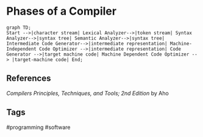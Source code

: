# Phases of a Compiler

```mermaid
graph TD;
Start -->|character stream| Lexical Analyzer-->|token stream| Syntax Analyzer-->|syntax tree| Semantic Analyzer-->|syntax tree| Intermediate Code Generator-->|intermediate representation| Machine-Independent Code Optimizer -->|intermediate representation| Code Generator -->|target machine code| Machine Dependent Code Optimizer --> |target-machine code| End;

```

## References
*Compilers Principles, Techniques, and Tools; 2nd Edition* by Aho

## Tags
#programming #software
